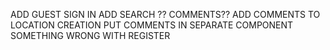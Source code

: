 ADD GUEST SIGN IN
ADD SEARCH ??
COMMENTS??
ADD COMMENTS TO LOCATION CREATION
PUT COMMENTS IN SEPARATE COMPONENT
SOMETHING WRONG WITH REGISTER
